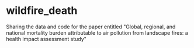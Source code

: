 # wildfire_death
Sharing the data and code for the paper entitled "Global, regional, and national mortality burden attributable to air pollution from landscape fires: a health impact assessment study"
